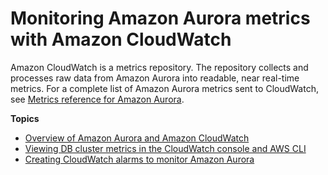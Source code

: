 # Monitoring Amazon Aurora metrics with Amazon CloudWatch<a name="monitoring-cloudwatch"></a>

Amazon CloudWatch is a metrics repository\. The repository collects and processes raw data from Amazon Aurora into readable, near real\-time metrics\. For a complete list of Amazon Aurora metrics sent to CloudWatch, see  [ Metrics reference for Amazon Aurora](https://docs.aws.amazon.com/en_us/AmazonRDS/latest/AuroraUserGuide/metrics-reference.html)\.

**Topics**
+ [Overview of Amazon Aurora and Amazon CloudWatch](cw-metrics-overview.md)
+ [Viewing DB cluster metrics in the CloudWatch console and AWS CLI](metrics_dimensions.md)
+ [Creating CloudWatch alarms to monitor Amazon Aurora](creating_alarms.md)